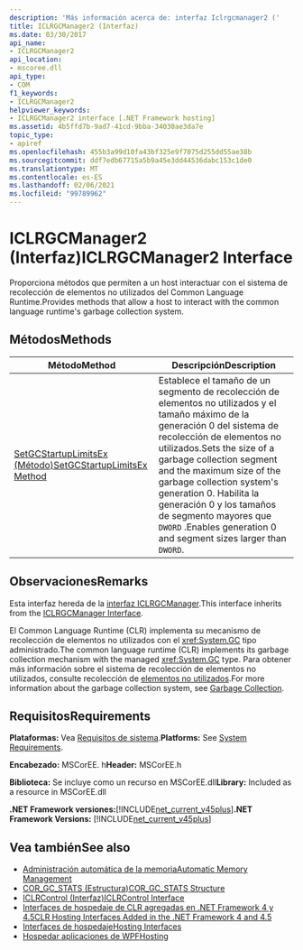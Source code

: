 ```yaml
---
description: 'Más información acerca de: interfaz Iclrgcmanager2 ('
title: ICLRGCManager2 (Interfaz)
ms.date: 03/30/2017
api_name:
- ICLRGCManager2
api_location:
- mscoree.dll
api_type:
- COM
f1_keywords:
- ICLRGCManager2
helpviewer_keywords:
- ICLRGCManager2 interface [.NET Framework hosting]
ms.assetid: 4b5ffd7b-9ad7-41cd-9bba-34030ae3da7e
topic_type:
- apiref
ms.openlocfilehash: 455b3a99d10fa43bf325e9f7075d255dd55ae38b
ms.sourcegitcommit: ddf7edb67715a5b9a45e3dd44536dabc153c1de0
ms.translationtype: MT
ms.contentlocale: es-ES
ms.lasthandoff: 02/06/2021
ms.locfileid: "99789962"
---
```

# <a name="iclrgcmanager2-interface"></a><span data-ttu-id="66d2b-103">ICLRGCManager2 (Interfaz)</span><span class="sxs-lookup"><span data-stu-id="66d2b-103">ICLRGCManager2 Interface</span></span>

<span data-ttu-id="66d2b-104">Proporciona métodos que permiten a un host interactuar con el sistema de recolección de elementos no utilizados del Common Language Runtime.</span><span class="sxs-lookup"><span data-stu-id="66d2b-104">Provides methods that allow a host to interact with the common language runtime's garbage collection system.</span></span>  
  
## <a name="methods"></a><span data-ttu-id="66d2b-105">Métodos</span><span class="sxs-lookup"><span data-stu-id="66d2b-105">Methods</span></span>  
  
|<span data-ttu-id="66d2b-106">Método</span><span class="sxs-lookup"><span data-stu-id="66d2b-106">Method</span></span>|<span data-ttu-id="66d2b-107">Descripción</span><span class="sxs-lookup"><span data-stu-id="66d2b-107">Description</span></span>|  
|------------|-----------------|  
|[<span data-ttu-id="66d2b-108">SetGCStartupLimitsEx (Método)</span><span class="sxs-lookup"><span data-stu-id="66d2b-108">SetGCStartupLimitsEx Method</span></span>](iclrgcmanager2-setgcstartuplimitsex-method.md)|<span data-ttu-id="66d2b-109">Establece el tamaño de un segmento de recolección de elementos no utilizados y el tamaño máximo de la generación 0 del sistema de recolección de elementos no utilizados.</span><span class="sxs-lookup"><span data-stu-id="66d2b-109">Sets the size of a garbage collection segment and the maximum size of the garbage collection system's generation 0.</span></span> <span data-ttu-id="66d2b-110">Habilita la generación 0 y los tamaños de segmento mayores que `DWORD` .</span><span class="sxs-lookup"><span data-stu-id="66d2b-110">Enables generation 0 and segment sizes larger than `DWORD`.</span></span>|  
  
## <a name="remarks"></a><span data-ttu-id="66d2b-111">Observaciones</span><span class="sxs-lookup"><span data-stu-id="66d2b-111">Remarks</span></span>  

 <span data-ttu-id="66d2b-112">Esta interfaz hereda de la [interfaz ICLRGCManager](iclrgcmanager-interface.md).</span><span class="sxs-lookup"><span data-stu-id="66d2b-112">This interface inherits from the [ICLRGCManager Interface](iclrgcmanager-interface.md).</span></span>  
  
 <span data-ttu-id="66d2b-113">El Common Language Runtime (CLR) implementa su mecanismo de recolección de elementos no utilizados con el <xref:System.GC> tipo administrado.</span><span class="sxs-lookup"><span data-stu-id="66d2b-113">The common language runtime (CLR) implements its garbage collection mechanism with the managed <xref:System.GC> type.</span></span> <span data-ttu-id="66d2b-114">Para obtener más información sobre el sistema de recolección de elementos no utilizados, consulte recolección de [elementos no utilizados](../../../standard/garbage-collection/index.md).</span><span class="sxs-lookup"><span data-stu-id="66d2b-114">For more information about the garbage collection system, see [Garbage Collection](../../../standard/garbage-collection/index.md).</span></span>  
  
## <a name="requirements"></a><span data-ttu-id="66d2b-115">Requisitos</span><span class="sxs-lookup"><span data-stu-id="66d2b-115">Requirements</span></span>  

 <span data-ttu-id="66d2b-116">**Plataformas:** Vea [Requisitos de sistema](../../get-started/system-requirements.md).</span><span class="sxs-lookup"><span data-stu-id="66d2b-116">**Platforms:** See [System Requirements](../../get-started/system-requirements.md).</span></span>  
  
 <span data-ttu-id="66d2b-117">**Encabezado:** MSCorEE. h</span><span class="sxs-lookup"><span data-stu-id="66d2b-117">**Header:** MSCorEE.h</span></span>  
  
 <span data-ttu-id="66d2b-118">**Biblioteca:** Se incluye como un recurso en MSCorEE.dll</span><span class="sxs-lookup"><span data-stu-id="66d2b-118">**Library:** Included as a resource in MSCorEE.dll</span></span>  
  
 <span data-ttu-id="66d2b-119">**.NET Framework versiones:**[!INCLUDE[net_current_v45plus](../../../../includes/net-current-v45plus-md.md)]</span><span class="sxs-lookup"><span data-stu-id="66d2b-119">**.NET Framework Versions:** [!INCLUDE[net_current_v45plus](../../../../includes/net-current-v45plus-md.md)]</span></span>  
  
## <a name="see-also"></a><span data-ttu-id="66d2b-120">Vea también</span><span class="sxs-lookup"><span data-stu-id="66d2b-120">See also</span></span>

- [<span data-ttu-id="66d2b-121">Administración automática de la memoria</span><span class="sxs-lookup"><span data-stu-id="66d2b-121">Automatic Memory Management</span></span>](../../../standard/automatic-memory-management.md)
- [<span data-ttu-id="66d2b-122">COR_GC_STATS (Estructura)</span><span class="sxs-lookup"><span data-stu-id="66d2b-122">COR_GC_STATS Structure</span></span>](cor-gc-stats-structure.md)
- [<span data-ttu-id="66d2b-123">ICLRControl (Interfaz)</span><span class="sxs-lookup"><span data-stu-id="66d2b-123">ICLRControl Interface</span></span>](iclrcontrol-interface.md)
- [<span data-ttu-id="66d2b-124">Interfaces de hospedaje de CLR agregadas en .NET Framework 4 y 4.5</span><span class="sxs-lookup"><span data-stu-id="66d2b-124">CLR Hosting Interfaces Added in the .NET Framework 4 and 4.5</span></span>](clr-hosting-interfaces-added-in-the-net-framework-4-and-4-5.md)
- [<span data-ttu-id="66d2b-125">Interfaces de hospedaje</span><span class="sxs-lookup"><span data-stu-id="66d2b-125">Hosting Interfaces</span></span>](hosting-interfaces.md)
- [<span data-ttu-id="66d2b-126">Hospedar aplicaciones de WPF</span><span class="sxs-lookup"><span data-stu-id="66d2b-126">Hosting</span></span>](index.md)
